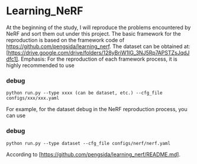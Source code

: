 # Learning_NeRF
At the beginning of the study, I will reproduce the problems encountered by NeRF and sort them out under this project. 
The basic framework for the reproduction is based on the framework code of https://github.com/pengsida/learning_nerf.
The dataset can be obtained at: [https://drive.google.com/drive/folders/128yBriW1IG_3NJ5Rp7APSTZsJqdJdfc1].
Emphasis: For the reproduction of each framework process, it is highly recommended to use 
### debug
```
python run.py --type xxxx (can be dataset, etc.) --cfg_file configs/xxx/xxx.yaml
```
For example, for the dataset debug in the NeRF reproduction process, you can use
### debug
```
python run.py --type dataset --cfg_file configs/nerf/nerf.yaml
```
According to [https://github.com/pengsida/learning_nerf/README.md].
